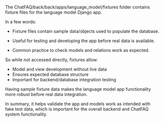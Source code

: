 The ChatFAQ/back/back/apps/language_model/fixtures folder contains fixture files for the language model Django app.

In a few words:

- Fixture files contain sample data/objects used to populate the database.

- Useful for testing and developing the app before real data is available.

- Common practice to check models and relations work as expected.

So while not accessed directly, fixtures allow:

- Model and view development without live data
- Ensures expected database structure
- Important for backend/database integration testing

Having sample fixture data makes the language model app functionality more robust before real data integration.

In summary, it helps validate the app and models work as intended with fake test data, which is important for the overall backend and ChatFAQ system functionality.
